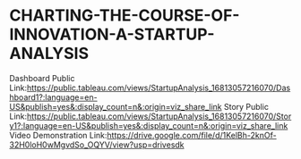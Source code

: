 # CHARTING-THE-COURSE-OF-INNOVATION-A-STARTUP-ANALYSIS


Dashboard Public Link:https://public.tableau.com/views/StartupAnalysis_16813057216070/Dashboard1?:language=en-US&publish=yes&:display_count=n&:origin=viz_share_link
Story Public Link:https://public.tableau.com/views/StartupAnalysis_16813057216070/Story1?:language=en-US&publish=yes&:display_count=n&:origin=viz_share_link
Video Demonstration Link:https://drive.google.com/file/d/1KelBh-2knOf-32H0loH0wMgvdSo_OQYV/view?usp=drivesdk
